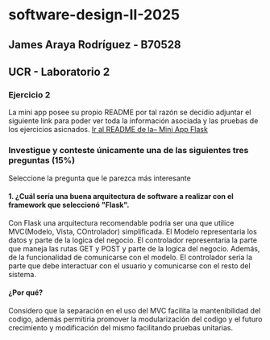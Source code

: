 # software-design-II-2025

## James Araya Rodríguez - B70528
## UCR - Laboratorio 2

### Ejercicio 2
La mini app posee su propio README por tal razón se decidio adjuntar el siguiente link para poder ver toda la información asociada y las pruebas de los ejercicios asicnados.
[Ir al README de la– Mini App Flask](labs/lab2_miniapp_Flask/README.md)

### Investigue y conteste únicamente una de las siguientes tres preguntas (15%)
Seleccione la pregunta que le parezca más interesante

#### 1. ¿Cuál sería una buena arquitectura de software a realizar con el framework que seleccionó "Flask".

Con Flask una arquitectura recomendable podria ser una que utilice MVC(Modelo, Vista, COntrolador) simplificada.
El Modelo representaria los datos y parte de la logica del negocio.
El controlador representaria la parte que maneja las rutas GET y POST y parte de la logica del negocio. Además, de la funcionalidad de comunicarse con el modelo. 
El controlador seria la parte que debe interactuar con el usuario y comunicarse con el resto del sistema. 

#### ¿Por qué?

Considero que la separación en el uso del MVC facilita la mantenibilidad del codigo, además permitiria promover la modularización del codigo y el futuro crecimiento
y modificación del mismo facilitando pruebas unitarias. 
